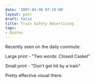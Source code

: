 ```yaml
---
date: '2007-04-06 07:29:00'
layout: post
draft: false
title: Train Safety Advertising
tags:
- Quotes
---
```


Recently seen on the daily commute:

Large print - "Two words: Closed Casket"

Small print - "Don't get hit by a train"

Pretty effective visual there.
